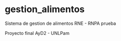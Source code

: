 # gestion_alimentos

Sistema de gestion de alimentos
RNE - RNPA
prueba

Proyecto final AyD2 - UNLPam
